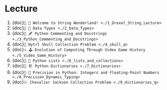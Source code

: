 # Lecture
1. {doc}`📝 🎉 Welcome to String Wonderland! <./1_Drexel_String_Lecture>`
2. {doc}`📝 🔋 Data Types <./2_Data_Types>`
3. {doc}`📝 🖋️ Python Commenting and Docstrings <./3_Python_Commenting_and_Docstrings>`
4. {doc}`🦴 Hytrl Skull Collection Problem <./4_skull_q>`
5. {doc}`⭐ 🕹️ Evolution of Computing Through Video Game History <./5_Video_Game_History>`
6. {doc}`📝 🔬 Python Lists <./6_lists_and_collections>`
7. {doc}`📝 🏗️ Python Dictionaries <./7_Dictionaries>`
8. {doc}`📝 🔬 Precision in Python: Integers and Floating-Point Numbers <./8_Precision_Dynamic_Typing>`
9. {doc}`🩺 Chevalier Jackson Collection Problem <./9_dictionaries_q>`